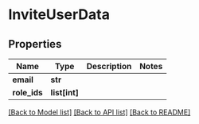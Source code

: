 # InviteUserData

## Properties
Name | Type | Description | Notes
------------ | ------------- | ------------- | -------------
**email** | **str** |  | 
**role_ids** | **list[int]** |  | 

[[Back to Model list]](../README.md#documentation-for-models) [[Back to API list]](../README.md#documentation-for-api-endpoints) [[Back to README]](../README.md)


